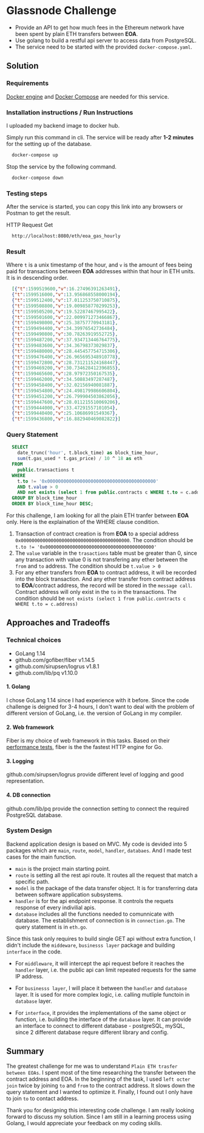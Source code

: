 # Glassnode Challenge
* Provide an API to get how much fees in the Ethereum network have been spent by plain ETH transfers between **EOA**.
* Use golang to build a restful api server to access data from PostgreSQL. 
* The service need to be started with the provided `docker-compose.yaml`.


## Solution
### Requirements
[Docker engine](https://docs.docker.com/engine/install/) and [Docker Compose](https://docs.docker.com/compose/install/) are needed for this service.

### Installation instructions / Run Instructions

I uploaded my backend image to docker hub.

Simply run this command in cli. The service will be ready after **1-2 minutes** for the setting up of the database.  
```bash
  docker-compose up
```
Stop the service by the following command.
```bash
  docker-compose down
```


### Testing steps
After the service is started, you can copy this link into any browsers or Postman to get the result.

HTTP Request Get
```html
  http://localhost:8080/eth/eoa_gas_hourly
```

### Result 
Where `t` is a unix timestamp of the hour, and `v` is the amount of fees being paid for transactions between **EOA** addresses within that hour in ETH units. It is in descending order.
```Json
  [{"t":1599519600,"v":16.27496391263491},
  {"t":1599516000,"v":13.956868558000194},
  {"t":1599512400,"v":17.011253750710875},
  {"t":1599508800,"v":19.009858770299253},
  {"t":1599505200,"v":19.52287467995422},
  {"t":1599501600,"v":22.009971273466867},
  {"t":1599498000,"v":25.38757770943181},
  {"t":1599494400,"v":34.39976542736484},
  {"t":1599490800,"v":30.78263919552725},
  {"t":1599487200,"v":37.934713446764775},
  {"t":1599483600,"v":34.36798373029837},
  {"t":1599480000,"v":28.445457754715306},
  {"t":1599476400,"v":26.965695348910778},
  {"t":1599472800,"v":28.731211524168447},
  {"t":1599469200,"v":30.734628412396855},
  {"t":1599465600,"v":28.97972350167535},
  {"t":1599462000,"v":34.50883497287487},
  {"t":1599458400,"v":32.02156940081887},
  {"t":1599454800,"v":24.498179986606804},
  {"t":1599451200,"v":26.799904503862056},
  {"t":1599447600,"v":28.011215510069206},
  {"t":1599444000,"v":33.47291557101054},
  {"t":1599440400,"v":25.10686991549367},
  {"t":1599436800,"v":16.882940469082822}]
```

### Query Statement
```sql
  SELECT 
    date_trunc('hour', t.block_time) as block_time_hour, 
    sum(t.gas_used * t.gas_price) / 10 ^ 18 as eth
  FROM 
    public.transactions t
  WHERE 
    t.to != '0x0000000000000000000000000000000000000000'
    AND t.value > 0
    AND not exists (select 1 from public.contracts c WHERE t.to = c.address)
  GROUP BY block_time_hour
  ORDER BY block_time_hour DESC;
```

For this challenge, I am looking for all the plain ETH tranfer between **EOA** only. Here is the explaination of the WHERE clause condition.

1. Transaction of contract creation is from **EOA** to a special address `0x0000000000000000000000000000000000000000`. The condition should be `t.to != '0x0000000000000000000000000000000000000000'`
2. The `value` variable in the `trasactions` table must be greater than 0, since any transaction with value 0 is not transfering any ether between the `from` and `to` address. The condition should be `t.value > 0`
3. For any ether transfers from **EOA** to contract address, it will be recorded into the block transaction. And any ether transfer from contract address to **EOA**/contract address, the record will be stored in the `message call`. Contract address will only exist in the `to` in the transactions. The condition should be `not exists (select 1 from public.contracts c WHERE t.to = c.address)`

## Approaches and Tradeoffs

### Technical choices
* GoLang 1.14
* github.com/gofiber/fiber v1.14.5
* github.com/sirupsen/logrus v1.8.1
* github.com/lib/pq v1.10.0

#### 1. Golang
I chose GoLang 1.14 since I had experience with it before. Since the code challenge is deigned for 3-4 hours, I don't want to deal with the problem of different version of GoLang, i.e. the version of GoLang in my compiler.

#### 2. Web framework
Fiber is my choice of web framework in this tasks. Based on their [performance tests](https://docs.gofiber.io/extra/benchmarks), fiber is the the fastest HTTP engine for Go.

#### 3. Logging
github.com/sirupsen/logrus provide different level of logging and good representation.

#### 4. DB connection
github.com/lib/pq provide the connection setting to connect the required PostgreSQL database.

### System Design
Backend application design is based on MVC. My code is devided into 5 packages which are `main`, `route`, `model`, `handler`, `databaes`. And I made test cases for the main function.

* `main` is the project main starting point. 
* `route` is setting all the rest api route. It routes all the request that match a specific path.
* `model` is the package of the data transfer object. It is for transferring data between software application subsystems. 
* `handler` is for the api endpoint response. It controls the requets response of every indivilial apis.
* `database` includes all the functions needed to comunnicate with database. The establishment of connection is in `connection.go`.  The query statement is in `eth.go`. 

Since this task only requires to build single GET api without extra function, I didn't include the `middeware`, `businesss layer` package  and building `interface` in the code. 

* For `middleware`, it will intercept the api request before it reaches the `handler` layer, i.e. the public api can limit repeated requests for the same IP address. 

* For `businesss layer`, I will place it between the `handler` and `database` layer. It is used for more complex logic, i.e. calling mutliple functoin in `database` layer. 

* For `interface`, it provides the implementations of the same object or function, i.e. building the interface of the `database` layer. It can provide an interface to connect to different database - postgreSQL, mySQL, since 2 different database requre different library and config.

## Summary
The greatest challenge for me was to understand `Plain ETH trasfer between EOAs`. I spent most of the time researching the transfer between the contract address and EOA. In the beginning of the task, I used `left octer join` twice by joining `to` and `from` to the contract address. It slows down the query statement and I wanted to optimize it. Finally, I found out I only have to join `to` to contact address. 

Thank you for designing this interesting code challenge. I am really looking forward to discuss my solution. Since I am still in a learning process using Golang, I would appreciate your feedback on my coding skills.
